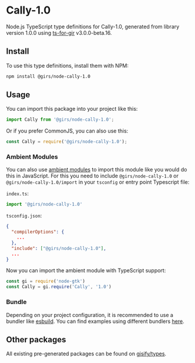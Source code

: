 
# Cally-1.0

Node.js TypeScript type definitions for Cally-1.0, generated from library version 1.0.0 using [ts-for-gir](https://github.com/gjsify/ts-for-gir) v3.0.0-beta.16.


## Install

To use this type definitions, install them with NPM:
```bash
npm install @girs/node-cally-1.0
```

## Usage

You can import this package into your project like this:
```ts
import Cally from '@girs/node-cally-1.0';
```

Or if you prefer CommonJS, you can also use this:
```ts
const Cally = require('@girs/node-cally-1.0');
```

### Ambient Modules

You can also use [ambient modules](https://github.com/gjsify/ts-for-gir/tree/main/packages/cli#ambient-modules) to import this module like you would do this in JavaScript.
For this you need to include `@girs/node-cally-1.0` or `@girs/node-cally-1.0/import` in your `tsconfig` or entry point Typescript file:

`index.ts`:
```ts
import '@girs/node-cally-1.0'
```

`tsconfig.json`:
```json
{
  "compilerOptions": {
    ...
  },
  "include": ["@girs/node-cally-1.0"],
  ...
}
```

Now you can import the ambient module with TypeScript support: 

```ts
const gi = require('node-gtk')
const Cally = gi.require('Cally', '1.0')
```


### Bundle

Depending on your project configuration, it is recommended to use a bundler like [esbuild](https://esbuild.github.io/). You can find examples using different bundlers [here](https://github.com/gjsify/ts-for-gir/tree/main/examples).

## Other packages

All existing pre-generated packages can be found on [gjsify/types](https://github.com/gjsify/types).

